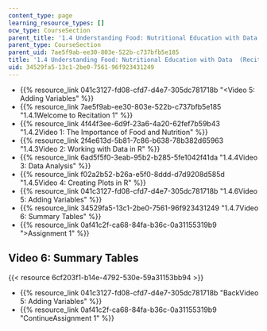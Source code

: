 ```yaml
---
content_type: page
learning_resource_types: []
ocw_type: CourseSection
parent_title: '1.4 Understanding Food: Nutritional Education with Data  (Recitation)'
parent_type: CourseSection
parent_uid: 7ae5f9ab-ee30-803e-522b-c737bfb5e185
title: '1.4 Understanding Food: Nutritional Education with Data  (Recitation)'
uid: 34529fa5-13c1-2be0-7561-96f923431249
---
```


*   {{% resource_link 041c3127-fd08-cfd7-d4e7-305dc781718b "\<Video 5: Adding Variables" %}}
*   {{% resource_link 7ae5f9ab-ee30-803e-522b-c737bfb5e185 "1.4.1Welcome to Recitation 1" %}}
*   {{% resource_link 4f44f3ee-6d9f-23a6-4a20-62fef7b59b43 "1.4.2Video 1: The Importance of Food and Nutrition" %}}
*   {{% resource_link 2f4e613d-5b81-7c86-b638-78b382d65963 "1.4.3Video 2: Working with Data in R" %}}
*   {{% resource_link 6ad5f5f0-3eab-95b2-b285-5fe1042f41da "1.4.4Video 3: Data Analysis" %}}
*   {{% resource_link f02a2b52-b26a-e5f0-8ddd-d7d9208d585d "1.4.5Video 4: Creating Plots in R" %}}
*   {{% resource_link 041c3127-fd08-cfd7-d4e7-305dc781718b "1.4.6Video 5: Adding Variables" %}}
*   {{% resource_link 34529fa5-13c1-2be0-7561-96f923431249 "1.4.7Video 6: Summary Tables" %}}
*   {{% resource_link 0af41c2f-ca68-84fa-b36c-0a31155319b9 "\>Assignment 1" %}}

Video 6: Summary Tables
-----------------------

{{< resource 6cf203f1-b14e-4792-530e-59a31153bb94 >}}

*   {{% resource_link 041c3127-fd08-cfd7-d4e7-305dc781718b "BackVideo 5: Adding Variables" %}}
*   {{% resource_link 0af41c2f-ca68-84fa-b36c-0a31155319b9 "ContinueAssignment 1" %}}